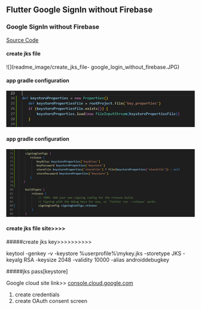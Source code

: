 ## Flutter Google SignIn without Firebase
### Google SignIn without Firebase

[Source Code](lib/)

#### create jks file
![](readme_image/create_jks_file- google_login_without_firebase.JPG)

#### app gradle configuration
![](readme_image/app_gradle_google_login_without_firebase.JPG)

#### app gradle configuration
![](readme_image/app_gradle_config_google_login_without_firebase.JPG)


#### 


#### create jks file site>>>>
[](https://docs.flutter.dev/deployment/android)

#####create jks key>>>>>>>>>>

  keytool -genkey -v -keystore %userprofile%\mykey.jks -storetype JKS -keyalg RSA -keysize 2048 -validity 10000 -alias androiddebugkey
  
#####jks pass[keystore]

Google cloud site link>>
[console.cloud.google.com](https://console.cloud.google.com/)
1. create credentials
2. create OAuth consent screen

